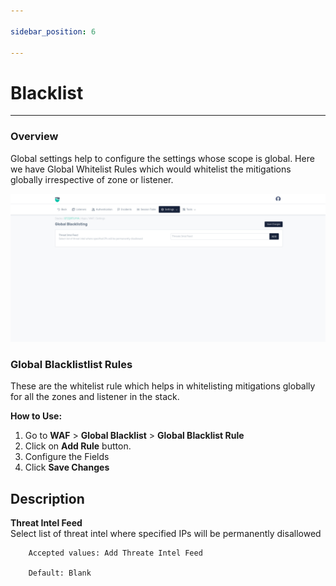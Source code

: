 ```yaml
---

sidebar_position: 6

---
```


# Blacklist

---

### Overview

Global settings help to configure the settings whose scope is global. Here we have Global Whitelist Rules which would whitelist the mitigations globally irrespective of zone or listener.


![Global Whitelist Rules](/img/waf/v8/docs/blacklist.png)


### Global Blacklistlist Rules

These are the whitelist rule which helps in whitelisting mitigations globally for all the zones and listener in the stack.

**How to Use:**

1. Go to **WAF** > **Global Blacklist** > **Global Blacklist Rule**
2. Click on **Add Rule** button.
3. Configure the Fields
4. Click **Save Changes**

## Description

**Threat Intel Feed**  
Select list of threat intel where specified IPs will be permanently disallowed

```
    Accepted values: Add Threate Intel Feed

    Default: Blank
```

